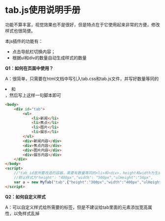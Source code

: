 # tab.js使用说明手册

功能不算丰富，视觉效果也不是很好，但是特点在于它使用起来非常的方便，修改样式也很简便。

本js插件的功能有：

- 点击导航栏切换内容；
- 根据ul和div的数量自动生成样式的数量

**Q1：如何在页面中使用？**

A：很简单，只需要在html文档中写引入tab.css和tab.js文件，并写好数量等同的<li>和<div>，然后写上这样一句脚本即可

~~~html
<body>
	<div id="tab">
		<ul>
			<li>新闻</li>
			<li>焦点</li>
			<li>图片</li>
			<li>娱乐</li>
		</ul>
		<div>新闻内容</div>
		<div>焦点内容</div>
		<div>图片内容</div>
		<div>娱乐内容</div>
	</div>
</body>
<script>
    //"tab_id是所要改造的容器，需要有数量等同的<li>和<div>，height和width为生成tab组件的高和宽，"，ulHeight为导航栏高度，宽带不可设置，
    //默认样式为"height": "400px","width": "500px","ulHeight":"50px",
	var a = new MyTab("tab",{"height":"300px","width":"400px","ulHeight":"30px"});
</script>
~~~

**Q2：如何自定义样式**

A：可以自定义样式给所需要的标签，但是不建议给tab里面的元素添加宽高属性，以免样式乱掉